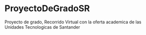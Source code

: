 # ProyectoDeGradoSR
Proyecto de grado, Recorrido Virtual con la oferta academica de las Unidades Tecnologicas de Santander
